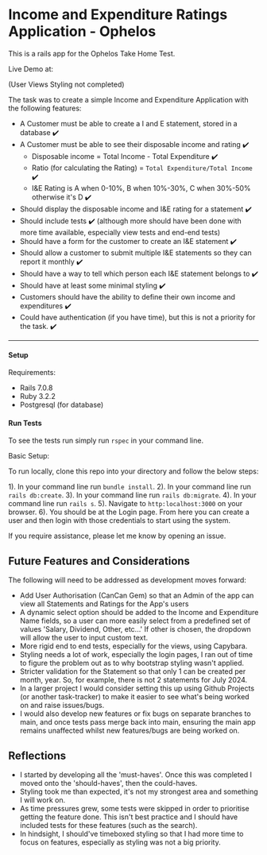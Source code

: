 
# Income and Expenditure Ratings Application - Ophelos

  

This is a rails app for the Ophelos Take Home Test.

Live Demo at:   

(User Views Styling not completed)

The task was to create a simple Income and Expenditure Application with the following features:

  

* A Customer must be able to create a I and E statement, stored in a database ✔️
* A Customer must be able to see their disposable income and rating ✔️
	* Disposable income  = Total Income - Total Expenditure ✔️
	* Ratio (for calculating the Rating) = `Total Expenditure/Total Income` ✔️
	* I&E Rating is A when 0-10%, B when 10%-30%, C when 30%-50% otherwise it's D ✔️
* Should display the disposable income and I&E rating for a statement ✔️
* Should include tests ✔️ (although more should have been done with more time available, especially view tests and end-end tests)
* Should have a form for the customer to create an I&E statement ✔️
* Should allow a customer to submit multiple I&E statements so they can report it monthly ✔️
* Should have a way to tell which person each I&E statement belongs to ✔️
* Should have at least some minimal styling ✔️
* Customers should have the ability to define their own income and expenditures ✔️
* Could have authentication (if you have time), but this is not a priority for the task. ✔️

***

#### Setup

Requirements: 
* Rails 7.0.8
* Ruby 3.2.2
* Postgresql (for database)

#### Run Tests

To see the tests run simply run `rspec` in your command line.

Basic Setup:

To run locally, clone this repo into your directory and follow the below steps:

1). In your command line run `bundle install`. 
2). In your command line run `rails db:create`. 
3). In your command line run `rails db:migrate`. 
4). In your command line run `rails s`. 
5). Navigate to `http:localhost:3000` on your browser.
6). You should be at the Login page. From here you can create a user and then login with those credentials to start using the system. 

If you require assistance, please let me know by opening an issue. 

## Future Features and Considerations

The following will need to be addressed as development moves forward:

* Add User Authorisation (CanCan Gem) so that an Admin of the app can view all Statements and Ratings for the App's users
* A dynamic select option should be added to the Income and Expenditure Name fields, so a user can more easily select from a predefined set of values 'Salary, Dividend, Other, etc...' If other is chosen, the dropdown will allow the user to input custom text. 
* More rigid end to end tests, especially for the views, using Capybara.
* Styling needs a lot of work, especially the login pages, I ran out of time to figure the problem out as to why bootstrap styling wasn't applied. 
* Stricter validation for the Statement so that only 1 can be created per month, year. So, for example, there is not 2 statements for July 2024.
* In a larger project I would consider setting this up using Github Projects (or another task-tracker) to make it easier to see what's being worked on and raise issues/bugs. 
* I would also develop new features or fix bugs on separate branches to main, and once tests pass merge back into main, ensuring the main app remains unaffected whilst new features/bugs are being worked on.

## Reflections

* I started by developing all the 'must-haves'. Once this was completed I moved onto the 'should-haves', then the could-haves.
* Styling took me than expected, it's not my strongest area and something I will work on. 
* As time pressures grew, some tests were skipped in order to prioritise getting the feature done. This isn't best practice and I should have included tests for these features (such as the search).  
* In hindsight, I should've timeboxed styling so that I had more time to focus on features, especially as styling was not a big priority. 